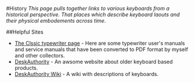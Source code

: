 #History
_This page pulls together links to various keyboards from a historical perspective. That places which describe keyboard laouts and their physical embodements across time._

##Helpful Sites
* [The Clssic typewriter page](http://site.xavier.edu/polt/typewriters/tw-manuals.html) - Here are some typewriter user's manuals and service manuals that have been converted to PDF format by myself and other collectors. 
* [DeskAuthority](http://deskthority.net/) - An awsome website about older keyboard based products.
* [DeskAuthority Wiki](http://deskthority.net/wiki/) - A wiki with descriptions of keyboards.